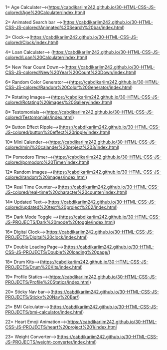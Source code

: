 1= Age Calculater-->(https://cabdikariim242.github.io/30-HTML-CSS-JS-colored/Age%20Calculater/index.html)

2= Animated Search bar -->(https://cabdikariim242.github.io/30-HTML-CSS-JS-colored/Animated%20Search%20bar/index.html)

3= Clock-->(https://cabdikariim242.github.io/30-HTML-CSS-JS-colored/Clock/index.html)

4= Loan Calculater--> (https://cabdikariim242.github.io/30-HTML-CSS-JS-colored/Loan%20Calculater/index.html)

5= New Year Count Down-->(https://cabdikariim242.github.io/30-HTML-CSS-JS-colored/New%20Year%20Count%20Down/index.html)

6= Random Color Generator-->(https://cabdikariim242.github.io/30-HTML-CSS-JS-colored/Random%20Color%20Generator/index.html)

7= Rotating Images-->(https://cabdikariim242.github.io/30-HTML-CSS-JS-colored/Rotating%20images%20Gallery/index.html)

8= Testomonials-->(https://cabdikariim242.github.io/30-HTML-CSS-JS-colored/Testomonials/index.html)

9= Button Effect Ripple-->(https://cabdikariim242.github.io/30-HTML-CSS-JS-colored/button%20effect%20ripple/index.html)

10= Mini Calender-->(https://cabdikariim242.github.io/30-HTML-CSS-JS-colored/mini%20calander%20project%203/index.html)

11= Pomodoro Timer-->(https://cabdikariim242.github.io/30-HTML-CSS-JS-colored/pomodoro%20Timer/index.html)

12= Random Images-->(https://cabdikariim242.github.io/30-HTML-CSS-JS-colored/random%20images/index.html)

13= Real Time Counter-->(https://cabdikariim242.github.io/30-HTML-CSS-JS-colored/real-time%20character%20counter/index.html)

14= Updated Text-->(https://cabdikariim242.github.io/30-HTML-CSS-JS-colored/updated%20text%20project%202/index.html)

15= Dark Mode Toggle -->(https://cabdikariim242.github.io/30-HTML-CSS-JS-PROJECTS/Dark%20mode%20toggle/index.html)

16= Digital Clock-->(https://cabdikariim242.github.io/30-HTML-CSS-JS-PROJECTS/Digital%20clock/index.html)

17= Double Loading Page-->(https://cabdikariim242.github.io/30-HTML-CSS-JS-PROJECTS/Double%20loading%20page/)

18= Drum Kits-->(https://cabdikariim242.github.io/30-HTML-CSS-JS-PROJECTS/Drum%20Kits/index.html)

19= Profile Statics-->(https://cabdikariim242.github.io/30-HTML-CSS-JS-PROJECTS/Profile%20Statics/index.html)

20= Sticky Nav bar-->(https://cabdikariim242.github.io/30-HTML-CSS-JS-PROJECTS/Sticky%20Nav%20Bar/)

21= BMI Calculater-->(https://cabdikariim242.github.io/30-HTML-CSS-JS-PROJECTS/bmi-calculator/index.html)

22= Heart Emoji Animation-->(https://cabdikariim242.github.io/30-HTML-CSS-JS-PROJECTS/heart%20project%201/index.html

23= Weight Converter-->(https://cabdikariim242.github.io/30-HTML-CSS-JS-PROJECTS/weight-converter/index.html)
